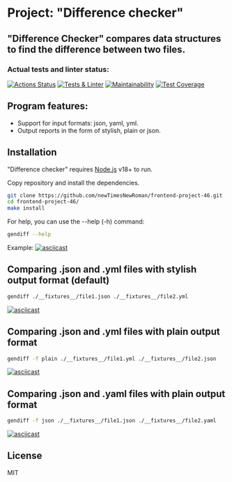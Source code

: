# Project: "Difference checker"
## "Difference Checker" compares data structures to find the difference between two files.
### Actual tests and linter status:
[![Actions Status](https://github.com/newTimesNewRoman/frontend-project-46/workflows/hexlet-check/badge.svg)](https://github.com/newTimesNewRoman/frontend-project-46/actions)
[![Tests & Linter](https://github.com/newTimesNewRoman/frontend-project-46/actions/workflows/self-check.yml/badge.svg)](https://github.com/newTimesNewRoman/frontend-project-46/actions/workflows/self-check.yml)
[![Maintainability](https://api.codeclimate.com/v1/badges/b89907afb1e51757a0d1/maintainability)](https://codeclimate.com/github/newTimesNewRoman/frontend-project-46/maintainability)
[![Test Coverage](https://api.codeclimate.com/v1/badges/b89907afb1e51757a0d1/test_coverage)](https://codeclimate.com/github/newTimesNewRoman/frontend-project-46/test_coverage)

## Program features:
- Support for input formats: json, yaml, yml.
- Output reports in the form of stylish, plain or json.

## Installation

"Difference checker" requires [Node.js](https://nodejs.org/) v18+ to run.

Copy repository and install the dependencies.

```sh
git clone https://github.com/newTimesNewRoman/frontend-project-46.git
cd frontend-project-46/
make install
```

For help, you can use the --help (-h) command:

```sh
gendiff --help
```

Example:
[![asciicast](https://asciinema.org/a/thDdPRSS2O1e4AQzlbgQeRuGQ.svg)](https://asciinema.org/a/thDdPRSS2O1e4AQzlbgQeRuGQ)

## Comparing .json and .yml files with stylish output format (default)

```sh
gendiff ./__fixtures__/file1.json ./__fixtures__/file2.yml
```

[![asciicast](https://asciinema.org/a/qWTCMmGkP0u1z7RDWeg4b8Kj2.svg)](https://asciinema.org/a/qWTCMmGkP0u1z7RDWeg4b8Kj2)

## Comparing .json and .yml files with plain output format

```sh
gendiff -f plain ./__fixtures__/file1.yml ./__fixtures__/file2.json
```

[![asciicast](https://asciinema.org/a/OSbEg7ELU8RJUNgs9aKy9WID4.svg)](https://asciinema.org/a/OSbEg7ELU8RJUNgs9aKy9WID4)

## Comparing .json and .yaml files with plain output format

```sh
gendiff -f json ./__fixtures__/file1.json ./__fixtures__/file2.yaml
```

[![asciicast](https://asciinema.org/a/TkdLAzGhA7lwsjZgImT52NQTJ.svg)](https://asciinema.org/a/TkdLAzGhA7lwsjZgImT52NQTJ)

## License

MIT
